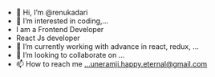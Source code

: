 - 👋 Hi, I’m @renukadari
- 👀 I’m interested in coding,...
- I am a Frontend Developer
- React Js developer 
- 🌱 I’m currently working with  advance in react, redux, ...
- 💞️ I’m looking to collaborate on ...
- 📫 How to reach me ...uneramji.happy.eternal@gmail.com

<!---
renukadari/renukadari is a ✨ special ✨ repository because its `README.md` (this file) appears on your GitHub profile.
You can click the Preview link to take a look at your changes.
--->
